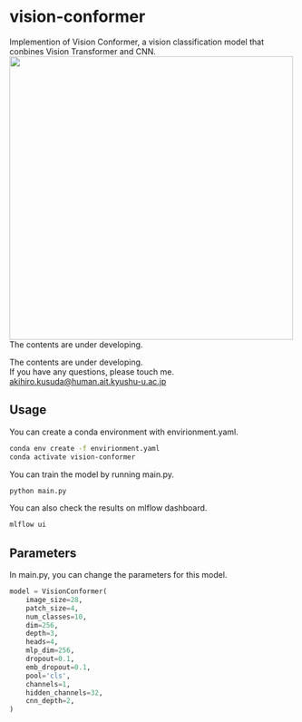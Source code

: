 # vision-conformer

Implemention of Vision Conformer, a vision classification model that conbines Vision Transformer and CNN.  
<img src="https://user-images.githubusercontent.com/54788782/158154662-c13b9e98-ea4a-4f8d-b0ee-178c92ef8a33.png" width=500/>  
The contents are under developing.  

The contents are under developing.  
If you have any questions, please touch me. akihiro.kusuda@human.ait.kyushu-u.ac.jp  

## Usage

You can create a conda environment with envirionment.yaml.  

```sh
conda env create -f envirionment.yaml
conda activate vision-conformer
```

You can train the model by running main.py.

```sh
python main.py
```

You can also check the results on mlflow dashboard.

```sh
mlflow ui
```

## Parameters

In main.py, you can change the parameters for this model.  

```py
model = VisionConformer(
    image_size=28,
    patch_size=4,
    num_classes=10,
    dim=256,
    depth=3,
    heads=4,
    mlp_dim=256,
    dropout=0.1,
    emb_dropout=0.1,
    pool='cls',
    channels=1,
    hidden_channels=32,
    cnn_depth=2,
)
```